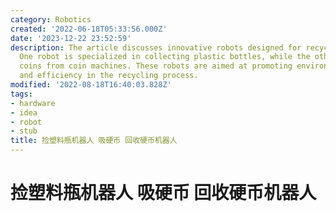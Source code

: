```yaml
---
category: Robotics
created: '2022-06-18T05:33:56.000Z'
date: '2023-12-22 23:52:59'
description: The article discusses innovative robots designed for recycling purposes.
  One robot is specialized in collecting plastic bottles, while the other retrieves
  coins from coin machines. These robots are aimed at promoting environmental conservation
  and efficiency in the recycling process.
modified: '2022-08-18T16:40:03.828Z'
tags:
- hardware
- idea
- robot
- stub
title: 捡塑料瓶机器人 吸硬币 回收硬币机器人
---
```


# 捡塑料瓶机器人 吸硬币 回收硬币机器人

